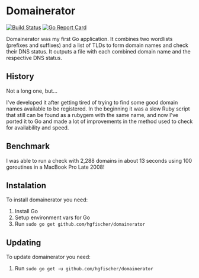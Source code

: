 # Domainerator

[![Build Status](https://travis-ci.org/hgfischer/domainerator.svg?branch=master)](https://travis-ci.org/hgfischer/domainerator)
[![Go Report Card](https://goreportcard.com/badge/hgfischer/domainerator)](https://goreportcard.com/report/hgfischer/domainerator)

Domainerator was my first Go application. It combines two wordlists (prefixes and suffixes) and a list of TLDs to form 
domain names and check their DNS status. It outputs a file with each combined domain name and the respective DNS status. 

## History

Not a long one, but...

I've developed it after getting tired of trying to find some good domain names available to be registered. 
In the beginning it was a slow Ruby script that still can be found as a rubygem with the same name, and now 
I've ported it to Go and made a lot of improvements in the method used to check for availability and speed.

## Benchmark

I was able to run a check with 2,288 domains in about 13 seconds using 100 goroutines in a MacBook Pro Late 2008!

## Instalation

To install domainerator you need:

1. Install Go
2. Setup environment vars for Go
3. Run `sudo go get github.com/hgfischer/domainerator`

## Updating

To update domainerator you need:

1. Run `sudo go get -u github.com/hgfischer/domainerator`
